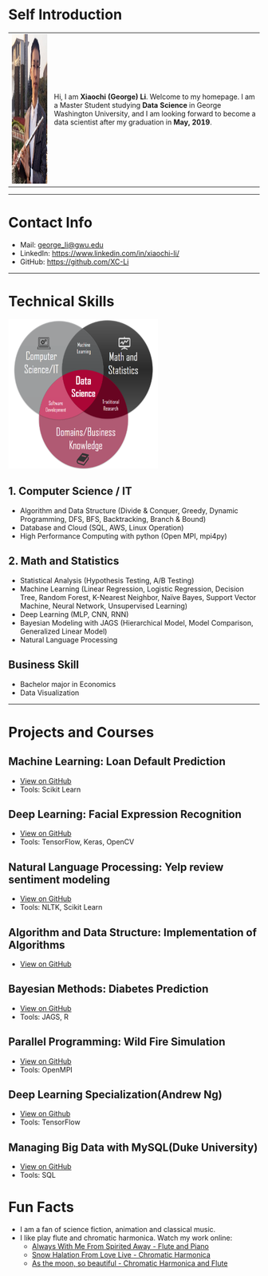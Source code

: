 # Self Introduction
|  |  |
|----|----|
|<img src='image/my_photo.jpg' width="300" height="300">|Hi, I am **Xiaochi (George) Li**. Welcome to my homepage.  I am a Master Student studying **Data Science** in George Washington University, and I am looking forward to become a data scientist after my graduation in **May, 2019**.|

-----------------------
# Contact Info
- Mail: george_li@gwu.edu
- LinkedIn: https://www.linkedin.com/in/xiaochi-li/
- GitHub: https://github.com/XC-Li

-----------------------

# Technical Skills 
<img src="./image/ds_3_circle.png" width="300" height="300">

## 1. Computer Science / IT
- Algorithm and Data Structure (Divide & Conquer, Greedy, Dynamic Programming, DFS, BFS, Backtracking, Branch & Bound)
- Database and Cloud (SQL, AWS, Linux Operation)
- High Performance Computing with python (Open MPI, mpi4py)
  
## 2. Math and Statistics
- Statistical Analysis (Hypothesis Testing, A/B Testing)
- Machine Learning (Linear Regression, Logistic Regression, Decision Tree, Random Forest, K-Nearest Neighbor, Naïve Bayes, Support Vector Machine, Neural Network, Unsupervised Learning)
- Deep Learning (MLP, CNN, RNN)
- Bayesian Modeling with JAGS (Hierarchical Model, Model Comparison, Generalized Linear Model)
- Natural Language Processing 

## Business Skill
- Bachelor major in Economics
- Data Visualization 

---------------------------------------------

# Projects and Courses 
## Machine Learning: Loan Default Prediction 
- [View on GitHub](https://github.com/XC-Li/Loan_Default_Prediction)
- Tools: Scikit Learn

## Deep Learning: Facial Expression Recognition 
- [View on GitHub](https://github.com/XC-Li/Facial_Expression_Recognition)
- Tools: TensorFlow, Keras, OpenCV

## Natural Language Processing: Yelp review sentiment modeling
- [View on GitHub](https://github.com/XC-Li/Yelp_review_sentiment_modeling)
- Tools: NLTK, Scikit Learn

## Algorithm and Data Structure: Implementation of Algorithms 
- [View on GitHub](https://github.com/XC-Li/Algorithm_Practice_Python)

## Bayesian Methods: Diabetes Prediction
- [View on GitHub](https://github.com/XC-Li/Bayesian_Logistic_Regression_Pima)
- Tools: JAGS, R

## Parallel Programming: Wild Fire Simulation
- [View on GitHub](https://github.com/XC-Li/Parallel_CellularAutomaton_Wildfire)
- Tools: OpenMPI

## Deep Learning Specialization(Andrew Ng)
- [View on Github](https://github.com/XC-Li/Deep_Learning_Andrew_Ng)
- Tools: TensorFlow

## Managing Big Data with MySQL(Duke University)
- [View on GitHub](https://github.com/XC-Li/SQL_Visualization_Practice/tree/master/SQL_Duke)
- Tools: SQL

# Fun Facts
- I am a fan of science fiction, animation and classical music.
- I like play flute and chromatic harmonica. Watch my work online:
  - [Always With Me From Spirited Away - Flute and Piano](https://www.bilibili.com/video/av15967598)
  - [Snow Halation From Love Live - Chromatic Harmonica](https://www.bilibili.com/video/av1916820)
  - [As the moon, so beautiful - Chromatic Harmonica and Flute](https://v.qq.com/x/page/u05258soj7l.html)